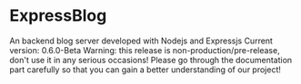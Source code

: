# ExpressBlog
An backend blog server developed with Nodejs and Expressjs
Current version: 0.6.0-Beta
Warning: this release is non-production/pre-release, don't use it in any serious occasions!
Please go through the documentation part carefully so that you can gain a better understanding of our project!
